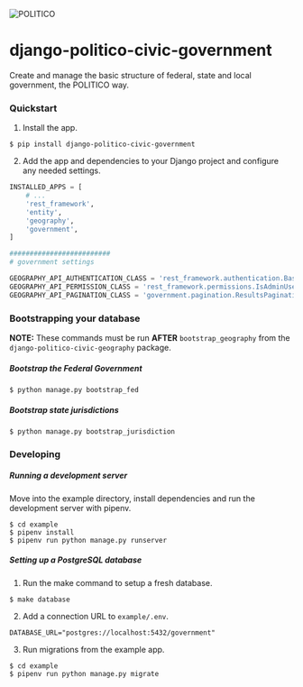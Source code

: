 ![POLITICO](https://rawgithub.com/The-Politico/src/master/images/logo/badge.png)

# django-politico-civic-government

Create and manage the basic structure of federal, state and local government, the POLITICO way.

### Quickstart

1. Install the app.

  ```
  $ pip install django-politico-civic-government
  ```

2. Add the app and dependencies to your Django project and configure any needed settings.

  ```python
  INSTALLED_APPS = [
      # ...
      'rest_framework',
      'entity',
      'geography',
      'government',
  ]

  #########################
  # government settings

  GEOGRAPHY_API_AUTHENTICATION_CLASS = 'rest_framework.authentication.BasicAuthentication' # default
  GEOGRAPHY_API_PERMISSION_CLASS = 'rest_framework.permissions.IsAdminUser' # default
  GEOGRAPHY_API_PAGINATION_CLASS = 'government.pagination.ResultsPagination' # default
  ```

### Bootstrapping your database

**NOTE:** These commands must be run **AFTER** `bootstrap_geography` from the `django-politico-civic-geography` package.

##### Bootstrap the Federal Government

```
$ python manage.py bootstrap_fed
```

##### Bootstrap state jurisdictions

```
$ python manage.py bootstrap_jurisdiction
```

### Developing

##### Running a development server

Move into the example directory, install dependencies and run the development server with pipenv.

  ```
  $ cd example
  $ pipenv install
  $ pipenv run python manage.py runserver
  ```

##### Setting up a PostgreSQL database

1. Run the make command to setup a fresh database.

  ```
  $ make database
  ```

2. Add a connection URL to `example/.env`.

  ```
  DATABASE_URL="postgres://localhost:5432/government"
  ```

3. Run migrations from the example app.

  ```
  $ cd example
  $ pipenv run python manage.py migrate
  ```
